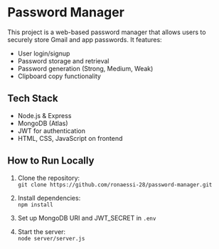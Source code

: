# Password Manager 
 
This project is a web-based password manager that allows users to securely store Gmail and app passwords. It features: 
   
- User login/signup     
- Password storage and retrieval    
- Password generation (Strong, Medium, Weak)       
- Clipboard copy functionality        
  
## Tech Stack  
- Node.js & Express    
- MongoDB (Atlas)
- JWT for authentication
- HTML, CSS, JavaScript on frontend
 
## How to Run Locally
1. Clone the repository:  
   `git clone https://github.com/ronaessi-28/password-manager.git`

2. Install dependencies:  
   `npm install`

3. Set up MongoDB URI and JWT_SECRET in `.env`

4. Start the server:  
   `node server/server.js`
